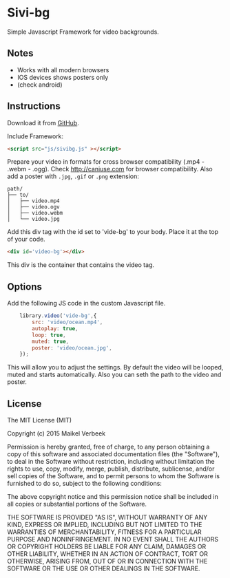 Sivi-bg
====

Simple Javascript Framework for video backgrounds.

## Notes 

* Works with all modern browsers
* IOS devices shows posters only
* (check android)

## Instructions

Download it from [GitHub](https://github.com/MaikelDesign/Sivi-bg/releases).

Include Framework: 
```html 
<script src="js/sivibg.js" ></script>
```

Prepare your video in formats for cross browser compatibility (.mp4 - .webm - .ogg). 
Check http://caniuse.com for browser compatibility.
Also add a poster with `.jpg`, `.gif` or `.png` extension:

```
path/
├── to/
│   ├── video.mp4
│   ├── video.ogv
│   ├── video.webm
│   └── video.jpg
```

Add this div tag with the id set to 'vide-bg' to your body. Place it at the top of your code.
```html 
<div id='video-bg'></div>
``` 
This div is the container that contains the video tag.

## Options

Add the following JS code in the custom Javascript file. 
```js
    library.video('vide-bg',{
        src: 'video/ocean.mp4',
        autoplay: true,
        loop: true,
        muted: true,
        poster: 'video/ocean.jpg',
    }); 
```
This will allow you to adjust the settings.
By default the video will be looped, muted and starts automatically. 
Also you can seth the path to the video and poster.

## License

The MIT License (MIT)

Copyright (c) 2015 Maikel Verbeek

Permission is hereby granted, free of charge, to any person obtaining a copy
of this software and associated documentation files (the "Software"), to deal
in the Software without restriction, including without limitation the rights
to use, copy, modify, merge, publish, distribute, sublicense, and/or sell
copies of the Software, and to permit persons to whom the Software is
furnished to do so, subject to the following conditions:

The above copyright notice and this permission notice shall be included in all
copies or substantial portions of the Software.

THE SOFTWARE IS PROVIDED "AS IS", WITHOUT WARRANTY OF ANY KIND, EXPRESS OR
IMPLIED, INCLUDING BUT NOT LIMITED TO THE WARRANTIES OF MERCHANTABILITY,
FITNESS FOR A PARTICULAR PURPOSE AND NONINFRINGEMENT. IN NO EVENT SHALL THE
AUTHORS OR COPYRIGHT HOLDERS BE LIABLE FOR ANY CLAIM, DAMAGES OR OTHER
LIABILITY, WHETHER IN AN ACTION OF CONTRACT, TORT OR OTHERWISE, ARISING FROM,
OUT OF OR IN CONNECTION WITH THE SOFTWARE OR THE USE OR OTHER DEALINGS IN THE
SOFTWARE.



